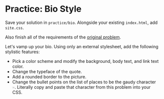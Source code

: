 # Practice: Bio Style

Save your solution in `practice/bio`.
Alongside your existing `index.html`, add `site.css`.

Also finish all of the requirements of the [original problem](/practice/bio.md).

Let's vamp up your bio.
Using only an external stylesheet, add the following stylistic features:
* Pick a color scheme and modify the background, body text, and link text color.
* Change the typeface of the quote.
* Add a rounded border to the picture.
* Change the bullet points on the list of places to be the gaudy  character `☞`.
Literally copy and paste that character from this problem into your CSS.

